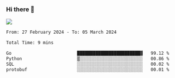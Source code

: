 ### Hi there 👋️

![](https://komarev.com/ghpvc/?username=Loner1024)

<!--START_SECTION:waka-->

```txt
From: 27 February 2024 - To: 05 March 2024

Total Time: 9 mins

Go                         ████████████████████████▓   99.12 %
Python                     ▒░░░░░░░░░░░░░░░░░░░░░░░░   00.86 %
SQL                        ░░░░░░░░░░░░░░░░░░░░░░░░░   00.02 %
protobuf                   ░░░░░░░░░░░░░░░░░░░░░░░░░   00.01 %
```

<!--END_SECTION:waka-->



